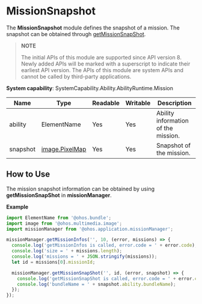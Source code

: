 # MissionSnapshot

The **MissionSnapshot** module defines the snapshot of a mission. The snapshot can be obtained through [getMissionSnapShot](js-apis-app-ability-missionManager.md#missionmanagergetmissionsnapshot).

> **NOTE**
> 
> The initial APIs of this module are supported since API version 8. Newly added APIs will be marked with a superscript to indicate their earliest API version.
> The APIs of this module are system APIs and cannot be called by third-party applications.

**System capability**: SystemCapability.Ability.AbilityRuntime.Mission

| Name| Type| Readable| Writable| Description|
| -------- | -------- | -------- | -------- | -------- |
| ability | ElementName | Yes| Yes| Ability information of the mission.|
| snapshot | [image.PixelMap](js-apis-image.md) | Yes| Yes| Snapshot of the mission.|

## How to Use

The mission snapshot information can be obtained by using **getMissionSnapShot** in **missionManager**.

**Example**
```ts
import ElementName from '@ohos.bundle';
import image from '@ohos.multimedia.image';
import missionManager from '@ohos.application.missionManager';

missionManager.getMissionInfos('', 10, (error, missions) => {
  console.log('getMissionInfos is called, error.code = ' + error.code);
  console.log('size = ' + missions.length);
  console.log('missions = ' + JSON.stringify(missions));
  let id = missions[0].missionId;

  missionManager.getMissionSnapShot('', id, (error, snapshot) => {
    console.log('getMissionSnapShot is called, error.code = ' + error.code);
    console.log('bundleName = ' + snapshot.ability.bundleName);
  });
});
```
